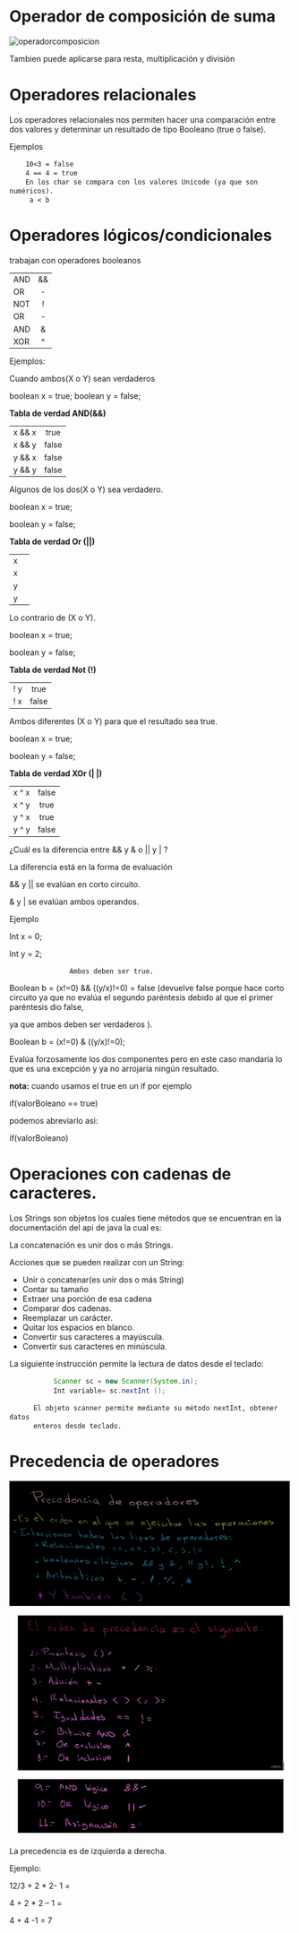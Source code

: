 # Operador de composición de suma

![operadorcomposicion](/imagenesjava/operadorcomposion.png "operadorcomposicion")

Tambien puede aplicarse para resta, multiplicación y división

# Operadores relacionales

Los operadores relacionales nos permiten hacer una comparación entre dos valores y determinar un resultado de tipo Booleano (true o false).

Ejemplos

        10<3 = false
        4 == 4 = true
        En los char se compara con los valores Unicode (ya que son numéricos).
         a < b 

# Operadores lógicos/condicionales

trabajan con operadores booleanos

|           |            |  
|   --------|:----------:|
|   AND     |    &&
|   OR      |  - || -  
|   NOT     |    !    
|   OR      |  - | -
|   AND     |    &
|   XOR     |    ^

Ejemplos: 

Cuando ambos(X o Y) sean verdaderos

   boolean x = true;
   boolean y = false;

**Tabla de verdad AND(&&)**

|             |              |      
|   ----------|:------------:|
|  x && x     |    true 
|  x && y     |    false      
|  y && x     |    false       
|  y && y     |    false


Algunos de los dos(X o Y) sea verdadero.

boolean x = true;

boolean y = false;

**Tabla de verdad Or (||)**

|             |              |      
|   ----------|:------------:|
|  x || x     |    true 
|  x || y     |    true      
|  y || x     |    true       
|  y || y     |    false

Lo contrario de (X o Y).

boolean x = true;

boolean y = false;

**Tabla de verdad Not (!)**

|             |              |      
|   ----------|:------------:|
|    ! y      |    true 
|    ! x      |    false

Ambos diferentes  (X o Y) para que el resultado sea true.

boolean x = true;

boolean y = false;

**Tabla de verdad XOr (| |)**

|             |              |      
|   ----------|:------------:|
|   x ^ x     |    false
|   x ^ y     |    true      
|   y ^ x     |    true       
|   y ^ y     |    false


¿Cuál es la diferencia entre && y &   o   || y | ?

La diferencia está en la forma de evaluación 

&& y || se evalúan en corto circuito.

& y |  se evalúan ambos operandos.

Ejemplo

Int x = 0;

Int y = 2;

                   Ambos deben ser true.

 Boolean b = (x!=0) && ((y/x)!=0) =  false (devuelve false  porque hace corto circuito  ya que no evalúa el segundo paréntesis  debido al que el  primer paréntesis dio false, 
 
 ya que ambos deben ser verdaderos ).


Boolean b = (x!=0) &  ((y/x)!=0);

Evalúa forzosamente los dos componentes pero en este caso mandaría lo que es una excepción y ya no arrojaría ningún resultado.

**nota:** cuando usamos el true en un if por ejemplo

if(valorBoleano == true)

podemos abreviarlo asi:

if(valorBoleano)


# Operaciones con cadenas de caracteres.

Los Strings son objetos los cuales tiene métodos que se encuentran en la documentación del api de java la cual es: [](https://docs.oracle.com/javase/8/docs/api/java/lang/String.html.)

La concatenación es unir dos o más Strings. 

Acciones que se pueden realizar con un String:

*	Unir o concatenar(es unir dos o más String)
*	Contar su tamaño
*	Extraer una porción de esa cadena
*	Comparar dos cadenas.
*	Reemplazar un carácter.
*	Quitar los espacios en blanco.
*	Convertir sus caracteres a mayúscula.
*	Convertir sus caracteres en minúscula.

La siguiente instrucción permite la lectura de datos desde el teclado:

`````` java
           Scanner sc = new Scanner(System.in);
           Int variable= sc.nextInt ();
``````           

          El objeto scanner permite mediante su método nextInt, obtener datos
          enteros desde teclado.

# Precedencia de operadores

![precedencia](/imagenesjava/precedencia.png "precedencia")

![precedencia2](/imagenesjava/precedencia2.png "precedencia2")


La precedencia es de izquierda a derecha.

Ejemplo:

12/3 + 2 * 2- 1 =

4 + 2 * 2 – 1  = 

4 + 4 -1 = 7 
